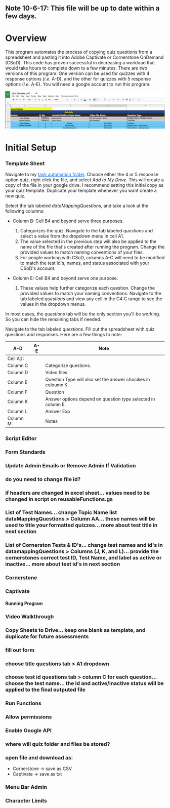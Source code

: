 ## Note 10-6-17: This file will be up to date within a few days.

# Overview
This program automates the process of copying quiz questions from a spreadsheet and pasting it into Adobe Captivate or Cornerstone OnDemand (CSoD). This code has proven successful in decreasing a workload that would take hours to complete down to a few minutes. There are two versions of this program. One version can be used for quizzes with 4 response options (<i>i.e.</i> A-D), and the other for quizzes with 5 response options (<i>i.e.</i> A-E). You will need a google account to run this program.

![Google Sheets png](./assets/quizTemplateA-D.png?raw=true "Google Sheets")

# Initial Setup

### Template Sheet

Navigate to my <a style="color:#0D6EE4" href="https://drive.google.com/open?id=0B5w_Rm6Jrg-PcnBkSDY3aE90cTg">task automation folder</a>.
Choose either the 4 or 5 response option quiz, right click the file, and select <i>Add to My Drive</i>. This will create a copy of the file in your google drive. I recommend setting this initial copy as your quiz template. Duplicate your template whenever you want create a new quiz.


Select the tab labeled <i>dataMappingQuestions</i>, and take a look at the following columns:
* Column B: Cell B4 and beyond serve three purposes.
  1. Categorizes the quiz. Navigate to the tab labeled <i>questions</i> and select a value from the dropdown menu in cell A1.
  2. The value selected in the previous step will also be applied to the name of the file that's created after running the program. Change the provided values to match naming conventions of your files.
  3. For people working with CSoD, columns A-C will need to be modified to match the test  id's, names, and status associated with your CSoD's account.

* Column E: Cell B4 and beyond serve one purpose.
  1. These values help further categorize each question. Change the provided values to match your naming conventions. Navigate to the tab labeled <i>questions</i> and view any cell in the C4:C range to see the values in the dropdown menus.

In most cases, the <i>questions</i> tab will be the only section you'll be working. So you can hide the remaining tabs if needed.

Navigate to the tab labeled <i>questions</i>. Fill out the spreadsheet with quiz questions and responses. Here are a few things to note:

|A-D|A-E|Note|
|---|---|----|
|Cell A1:|||
|Column C|| Categorize questions.|
|Column D|| Video files|
|Column E|| Question Type will also set the answer chocikes in coloumn K.|
|Column F|| Question|
|Column K|| Answer options depend on question type selected in column E.|
|Column L|| Answer Exp|
|Column M|| Notes|



### Script Editor
### Form Standards
### Update Admin Emails or Remove Admin If Validation
### do you need to change file id?
### if headers are changed in excel sheet... values need to be changed in script on reusableFunctions.gs
### List of Test Names... change Topic Name list dataMappingQuestions > Column AA... these names will be used to title your formatted quizzes... more about test title in next section
### List of Cornerston Tests & ID's... change test names and id's in datamappingQuestions > Columns (J, K, and L)... provide the cornerstones correct test ID, Test Name, and label as active or inactive... more about test id's in next section

### Cornerstone
### Captivate

#### Running Program
### Video Walkthrough
### Copy Sheets to Drive... keep one blank as template, and duplicate for future assessments
### fill out form
### choose title questions tab > A1 dropdown
### choose test id questions tab > column C for each question... choose the test name... the id and active/inactive status will be applied to the final outputed file
### Run Functions
### Allow permissions
### Enable Google API
### where will quiz folder and files be stored?
### open file and download as:
  * Cornerstone -> save as CSV
  * Captivate -> save as txt


### Menu Bar Admin
### Character Limits
